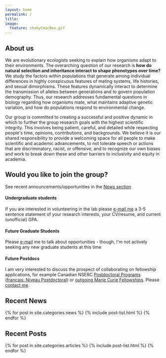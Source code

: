 ```yaml
---
layout: home
permalink: /
title:
image:
  feature: shakyCmacBox.gif  
---
```


## About us

We are evolutionary ecologists seeking to explain how organisms adapt to their environments. The overarching question of our research is **how do natural selection and inheritance interact to shape phenotypes over time?** We study the factors within populations that generate among individual differences in highly conspicuous features of mating systems, life histories, and sexual dimorphisms. These features dynamically interact to determine the transmission of alleles between generations and to govern population demography. Thus, our research addresses fundamental questions in biology regarding how organisms mate, what maintains adaptive genetic variation, and how do populations respond to environmental change. 

Our group is committed to creating a successful and positive dynamic in which to further the group research goals with the highest scientific integrity. This involves being patient, careful, and detailed while respecting people's time, opinions, contributions, and backgrounds. We believe it is our shared responsibility to provide a welcoming space for all people to make scientific and academic advancements, to not tolerate speech or actions that are discriminatory, racist, or offensive, and to recognize our own biases and work to break down these and other barriers to inclusivity and equity in academia.

## Would you like to join the group?

See recent announcements/opportunities in the [News section](./news)

#### Undergraduate students
If you are interested in volunteering in the lab please [e-mail me](mailto:terps@auburn.edu) a 3-5 sentence statement of your research interests, your CV/resume, and current (unofficial) GPA.

#### Future Graduate Students
Please [e-mail](mailto:terps@auburn.edu) me to talk about opportunities - though, I'm not actively seeking any new graduate students at this time

#### Future Postdocs
I am very interested to discuss the prospect of collaborating on fellowship applications, for example Canadian NSERC [Postdoctoral Programs](http://www.nserc-crsng.gc.ca/Students-Etudiants/PD-NP/index_eng.asp) ([fran&ccedil;ais: Niveau Postdoctoral](http://www.nserc-crsng.gc.ca/Students-Etudiants/PD-NP/index_fra.asp)) or [outgoing Marie Curie Fellowships](https://ec.europa.eu/research/mariecurieactions/node_en). Please [contact me](mailto:terps@auburn.edu).

 

## Recent News

<div class="tiles">
{% for post in site.categories.news %}
	{% include post-list.html %}
{% endfor %}
</div><!-- /.tiles -->


## Recent Posts

<div class="tiles">
{% for post in site.categories.articles %}
	{% include post-list.html %}
{% endfor %}
</div><!-- /.tiles -->

